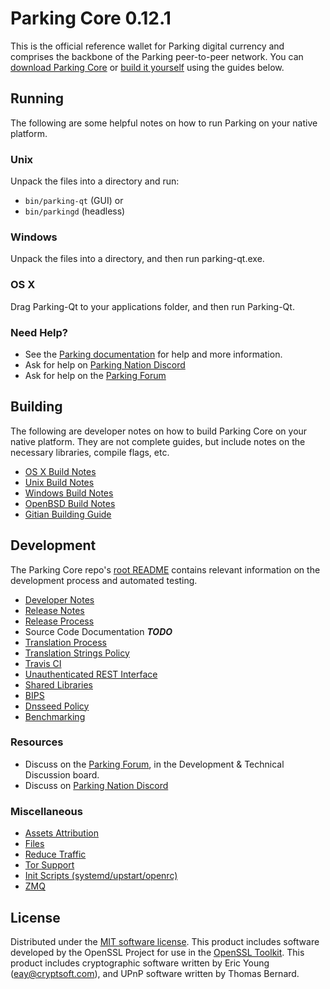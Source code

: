 Parking Core 0.12.1
=====================

This is the official reference wallet for Parking digital currency and comprises the backbone of the Parking peer-to-peer network. You can [download Parking Core](https://www.parkcoin.club/downloads/) or [build it yourself](#building) using the guides below.

Running
---------------------
The following are some helpful notes on how to run Parking on your native platform.

### Unix

Unpack the files into a directory and run:

- `bin/parking-qt` (GUI) or
- `bin/parkingd` (headless)

### Windows

Unpack the files into a directory, and then run parking-qt.exe.

### OS X

Drag Parking-Qt to your applications folder, and then run Parking-Qt.

### Need Help?

* See the [Parking documentation](https://dashpay.atlassian.net/wiki/display/DOC)
for help and more information.
* Ask for help on [Parking Nation Discord](http://parkingchat.org)
* Ask for help on the [Parking Forum](https://parkcoin.club/forum)

Building
---------------------
The following are developer notes on how to build Parking Core on your native platform. They are not complete guides, but include notes on the necessary libraries, compile flags, etc.

- [OS X Build Notes](build-osx.md)
- [Unix Build Notes](build-unix.md)
- [Windows Build Notes](build-windows.md)
- [OpenBSD Build Notes](build-openbsd.md)
- [Gitian Building Guide](gitian-building.md)

Development
---------------------
The Parking Core repo's [root README](/README.md) contains relevant information on the development process and automated testing.

- [Developer Notes](developer-notes.md)
- [Release Notes](release-notes.md)
- [Release Process](release-process.md)
- Source Code Documentation ***TODO***
- [Translation Process](translation_process.md)
- [Translation Strings Policy](translation_strings_policy.md)
- [Travis CI](travis-ci.md)
- [Unauthenticated REST Interface](REST-interface.md)
- [Shared Libraries](shared-libraries.md)
- [BIPS](bips.md)
- [Dnsseed Policy](dnsseed-policy.md)
- [Benchmarking](benchmarking.md)

### Resources
* Discuss on the [Parking Forum](https://parkcoin.club/forum), in the Development & Technical Discussion board.
* Discuss on [Parking Nation Discord](http://parkingchat.org)

### Miscellaneous
- [Assets Attribution](assets-attribution.md)
- [Files](files.md)
- [Reduce Traffic](reduce-traffic.md)
- [Tor Support](tor.md)
- [Init Scripts (systemd/upstart/openrc)](init.md)
- [ZMQ](zmq.md)

License
---------------------
Distributed under the [MIT software license](/COPYING).
This product includes software developed by the OpenSSL Project for use in the [OpenSSL Toolkit](https://www.openssl.org/). This product includes
cryptographic software written by Eric Young ([eay@cryptsoft.com](mailto:eay@cryptsoft.com)), and UPnP software written by Thomas Bernard.
